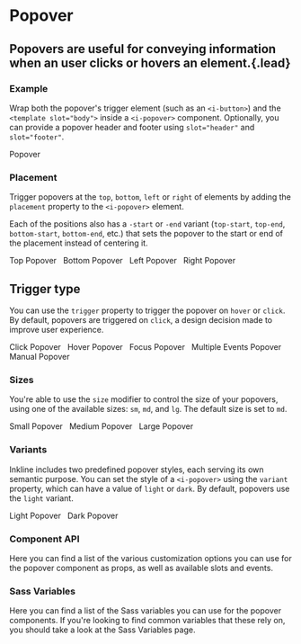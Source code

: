 # Popover
## Popovers are useful for conveying information when an user clicks or hovers an element.{.lead}

### Example
Wrap both the popover's trigger element (such as an `<i-button>`) and the `<template slot="body">` inside a `<i-popover>` component. Optionally, you can provide a popover header and footer using `slot="header"` and `slot="footer"`.

<i-code-preview title="Popover Example">

<i-popover>
    <i-button>Popover</i-button>
    <template slot="header">Popover Header</template>
    <template slot="body">This is the popover body. Useful information goes here.</template>
    <template slot="footer">Popover Footer</template>
</i-popover>

<template slot="html">

~~~html
<i-popover>
    <i-button>Popover</i-button>
    <template slot="header">Popover Header</template>
    <template slot="body">This is the popover body. Useful information goes here.</template>
    <template slot="footer">Popover Footer</template>
</i-popover>

~~~

</template>
</i-code-preview>

### Placement
Trigger popovers at the `top`, `bottom`, `left` or `right` of elements by adding the `placement` property to the `<i-popover>` element. 

Each of the positions also has a `-start` or `-end` variant (`top-start`, `top-end`, `bottom-start`, `bottom-end`, etc.) that sets the popover to the start or end of the placement instead of centering it. 

<i-code-preview title="Popover Placement">

<div>
<i-popover placement="top">
    <i-button>Top Popover</i-button>
    <template slot="body">This is the popover body. Useful information goes here.</template>
</i-popover>&nbsp;

<i-popover placement="bottom">
    <i-button>Bottom Popover</i-button>
    <template slot="body">This is the popover body. Useful information goes here.</template>
</i-popover>&nbsp;

<i-popover placement="left">
    <i-button>Left Popover</i-button>
    <template slot="body">This is the popover body. Useful information goes here.</template>
</i-popover>&nbsp;

<i-popover placement="right">
    <i-button>Right Popover</i-button>
    <template slot="body">This is the popover body. Useful information goes here.</template>
</i-popover>
</div>

<template slot="html">

~~~html
<i-popover placement="top">
    <i-button>Top Popover</i-button>
    <template slot="body">This is the popover body. Useful information goes here.</template>
</i-popover>

<i-popover placement="bottom">
    <i-button>Bottom Popover</i-button>
    <template slot="body">This is the popover body. Useful information goes here.</template>
</i-popover>
~~~
~~~html
<i-popover placement="left">
    <i-button>Left Popover</i-button>
    <template slot="body">This is the popover body. Useful information goes here.</template>
</i-popover>
~~~
~~~html
<i-popover placement="right">
    <i-button>Right Popover</i-button>
    <template slot="body">This is the popover body. Useful information goes here.</template>
</i-popover>
~~~

</template>
</i-code-preview>

## Trigger type
You can use the `trigger` property to trigger the popover on `hover` or `click`. By default, popovers are triggered on `click`, a design decision made to improve user experience.

<i-code-preview title="Popover Trigger Type">

<i-popover trigger="click">
    <i-button>Click Popover</i-button>
    <template slot="body">This is the popover body. Useful information goes here.</template>
</i-popover>&nbsp;

<i-popover trigger="hover">
    <i-button>Hover Popover</i-button>
    <template slot="body">This is the popover body. Useful information goes here.</template>
</i-popover>&nbsp;

<i-popover trigger="focus">
    <i-button>Focus Popover</i-button>
    <template slot="body">This is the popover body. Useful information goes here.</template>
</i-popover>&nbsp;

<i-popover :trigger="['focus', 'hover']">
    <i-button>Multiple Events Popover</i-button>
    <template slot="body">This is the popover body. Useful information goes here.</template>
</i-popover>&nbsp;

<i-popover trigger="manual" v-model="manualPopover">
    <i-button @click="manualPopover = !manualPopover">Manual Popover</i-button>
    <template slot="body">This is the popover body. Useful information goes here.</template>
</i-popover>&nbsp;

<template slot="html">

~~~html
<i-popover trigger="click">
    <i-button>Click Popover</i-button>
    <template slot="body">This is the popover body. Useful information goes here.</template>
</i-popover>
~~~
~~~html
<i-popover trigger="hover">
    <i-button>Hover Popover</i-button>
    <template slot="body">This is the popover body. Useful information goes here.</template>
</i-popover>
~~~
~~~html
<i-popover trigger="focus">
    <i-button>Focus Popover</i-button>
    <template slot="body">This is the popover body. Useful information goes here.</template>
</i-popover>
~~~
~~~html
<i-popover :trigger="['focus', 'hover']">
    <i-button>Multiple Events Popover</i-button>
    <template slot="body">This is the popover body. Useful information goes here.</template>
</i-popover>&nbsp;
~~~
~~~html
<i-popover trigger="manual" v-model="visible">
    <i-button @click="visible = !visible">Manual Popover</i-button>
    <template slot="body">This is the popover body. Useful information goes here.</template>
</i-popover>
~~~

</template>
</i-code-preview>

### Sizes
You're able to use the `size` modifier to control the size of your popovers, using one of the available sizes: `sm`, `md`, and `lg`. 
The default size is set to `md`.

<i-code-preview title="Popover Sizes">

<div>
<i-popover size="sm">
    <i-button>Small Popover</i-button>
    <template slot="body">This is the popover body. Useful information goes here.</template>
</i-popover>&nbsp;

<i-popover size="md">
    <i-button>Medium Popover</i-button>
    <template slot="body">This is the popover body. Useful information goes here.</template>
</i-popover>&nbsp;

<i-popover size="lg">
    <i-button>Large Popover</i-button>
    <template slot="body">This is the popover body. Useful information goes here.</template>
</i-popover>
</div>

<template slot="html">

~~~html
<i-popover size="sm">
    <i-button>Small Popover</i-button>
    <template slot="body">This is the popover body. Useful information goes here.</template>
</i-popover>
~~~
~~~html
<i-popover size="md">
    <i-button>Medium Popover</i-button>
    <template slot="body">This is the popover body. Useful information goes here.</template>
</i-popover>
~~~
~~~html
<i-popover size="lg">
    <i-button>Large Popover</i-button>
    <template slot="body">This is the popover body. Useful information goes here.</template>
</i-popover>
~~~

</template>
</i-code-preview>


### Variants
Inkline includes two predefined popover styles, each serving its own semantic purpose. You can set the style of a `<i-popover>` using the `variant` property, which can have a value of `light` or `dark`. By default, popovers use the `light` variant.

<i-code-preview title="Popover Variants">

<div>
<i-popover variant="light">
    <i-button variant="light">Light Popover</i-button>
    <template slot="header">Popover Header</template>
    <template slot="body">This is the popover body. Useful information goes here.</template>
    <template slot="footer">Popover Footer</template>
</i-popover>&nbsp;

<i-popover variant="dark">
    <i-button variant="dark">Dark Popover</i-button>
    <template slot="header">Popover Header</template>
    <template slot="body">This is the popover body. Useful information goes here.</template>
    <template slot="footer">Popover Footer</template>
</i-popover>
</div>

<template slot="html">

~~~html
<i-popover variant="light">
    <i-button variant="light">Light Popover</i-button>
    <template slot="header">Popover Header</template>
    <template slot="body">This is the popover body. Useful information goes here.</template>
    <template slot="footer">Popover Footer</template>
</i-popover>
~~~
~~~html
<i-popover variant="dark">
    <i-button variant="dark">Dark Popover</i-button>
    <template slot="header">Popover Header</template>
    <template slot="body">This is the popover body. Useful information goes here.</template>
    <template slot="footer">Popover Footer</template>
</i-popover>
~~~

</template>
</i-code-preview>

### Component API
Here you can find a list of the various customization options you can use for the popover component as props, as well as available slots and events.

<i-api-preview title="Popover API" markup="i-popover" expanded link="https://github.com/inkline/inkline/tree/master/packages/inkline/src/components/IPopover">
    <template slot="props">
        <api-table>
            <api-table-row>
                <template slot="property">arrow</template>
                <template slot="description">Sets whether to attach an arrow to the popover.</template>
                <template slot="type"><code>Boolean</code></template>
                <template slot="values"><code>true</code>, <code>false</code></template>
                <template slot="default"><code>true</code></template>
            </api-table-row>
            <api-table-row>
                <template slot="property">disabled</template>
                <template slot="description">Sets the popover state as disabled.</template>
                <template slot="type"><code>Boolean</code></template>
                <template slot="values"><code>true</code>, <code>false</code></template>
                <template slot="default"><code>false</code></template>
            </api-table-row>
            <api-table-row>
                <template slot="property">id</template>
                <template slot="description">Sets the identifier of the popover.</template>
                <template slot="type"><code>String</code></template>
                <template slot="values"></template>
                <template slot="default"><code>popover-&lt;uid&gt;</code></template>
            </api-table-row>
            <api-table-row>
                <template slot="property">placement</template>
                <template slot="description">Sets the placement of the popover.</template>
                <template slot="type"><code>String</code></template>
                <template slot="values">
                    <code>top</code>, 
                    <code>top-start</code>,
                    <code>top-end</code>,
                    <code>bottom</code>, 
                    <code>bottom-start</code>,
                    <code>bottom-end</code>,
                    <code>left</code>, 
                    <code>left-start</code>,
                    <code>left-end</code>,
                    <code>right</code>, 
                    <code>right-start</code>,
                    <code>right-end</code>
                </template>
                <template slot=""><code>top</code></template>
            </api-table-row>
            <api-table-row>
                <template slot="property">popper-options</template>
                <template slot="description">Sets custom options for the Popper.js plugin.</template>
                <template slot="type"><code>Object</code></template>
                <template slot="values"></template>
                <template slot="default"></template>
            </api-table-row>
            <api-table-row>
                <template slot="property">trigger</template>
                <template slot="description">Sets the trigger event of the popover.</template>
                <template slot="type"><code>String</code></template>
                <template slot="values"><code>click</code>, <code>hover</code></template>
                <template slot="default"><code>click</code></template>
            </api-table-row>
            <api-table-row>
                <template slot="property">transformOrigin</template>
                <template slot="description">Sets the transform origin of the popover.</template>
                <template slot="type">
                    <code>Boolean</code>, 
                    <code>String</code> 
                </template>
                <template slot=""></template>
                <template slot=""><code>true</code></template>
            </api-table-row>
            <api-table-row>
                <template slot="property">variant</template>
                <template slot="description">Sets the color variant of the popover.</template>
                <template slot="type"><code>String</code></template>
                <template slot="values"><code>light</code>, <code>dark</code></template>
                <template slot="default"><code>light</code></template>
            </api-table-row>
        </api-table>
    </template>
    <template slot="slots">
        <api-table>
            <api-table-row>
                <template slot="slot">default</template>
                <template slot="description">Slot for popover component trigger.</template>
            </api-table-row>
            <api-table-row>
                <template slot="slot">header</template>
                <template slot="description">Slot for popover component header.</template>
            </api-table-row>
            <api-table-row>
                <template slot="slot">body</template>
                <template slot="description">Slot for popover component body.</template>
            </api-table-row>
            <api-table-row>
                <template slot="slot">footer</template>
                <template slot="description">Slot for popover component footer.</template>
            </api-table-row>
        </api-table>
    </template>
    <template slot="events">
        <api-table>
            <api-table-row>
                <template slot="event">change</template>
                <template slot="description">Emitted when visibility changes.</template>
                <template slot="type"><code>(visible: Boolean) => {}</code></template>
            </api-table-row>
        </api-table>
    </template>
</i-api-preview>

### Sass Variables
Here you can find a list of the Sass variables you can use for the popover components. If you're looking to find common variables that these rely on, you should take a look at the <nuxt-link :to="{ name: 'docs-core-sass-variables' }">Sass Variables</nuxt-link> page.

<i-scss-preview title="Popover" expanded>
    <template slot="scss">
        <api-table>
            <api-table-row>
                <template slot="property">$popover-font-size</template>
                <template slot="default"><code>$font-size</code></template>
            </api-table-row>
            <api-table-row>
                <template slot="property">$popover-font-weight</template>
                <template slot="default"><code>$font-weight-normal</code></template>
            </api-table-row>
            <api-table-row>
                <template slot="property">$popover-line-height</template>
                <template slot="default"><code>$line-height</code></template>
            </api-table-row>
            <api-table-row>
                <template slot="property">$popover-margin</template>
                <template slot="default"><code>spacers('1/2')</code></template>
            </api-table-row>
            <api-table-row>
                <template slot="property">$popover-width</template>
                <template slot="default"><code>280px</code></template>
            </api-table-row>
            <api-table-row>
                <template slot="property">$popover-border-width</template>
                <template slot="default"><code>$border-width</code></template>
            </api-table-row>
            <api-table-row>
                <template slot="property">$popover-border-radius</template>
                <template slot="default"><code>$border-radius</code></template>
            </api-table-row>
            <api-table-row>
                <template slot="property">$popover-padding-base</template>
                <template slot="default"><code>spacers('2/3') $spacer</code></template>
            </api-table-row>
            <api-table-row>
                <template slot="property">$popover-padding</template>
                <template slot="default"><code>size-map($popover-padding-base, $sizes, $size-multipliers)</code></template>
            </api-table-row>
            <api-table-row>
                <template slot="property">$popover-variants</template>
                <template slot="default"><code>('monochrome-white')</code></template>
            </api-table-row>
        </api-table>
    </template>
</i-scss-preview> 
